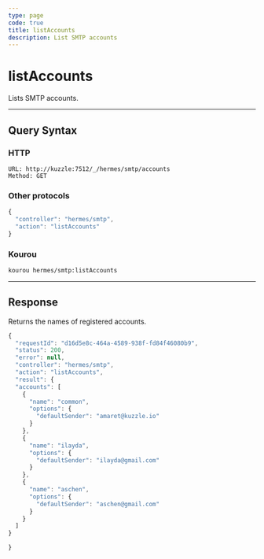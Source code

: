 ```yaml
---
type: page
code: true
title: listAccounts
description: List SMTP accounts
---
```


# listAccounts

Lists SMTP accounts.

---

## Query Syntax

### HTTP

```http
URL: http://kuzzle:7512/_/hermes/smtp/accounts
Method: GET
```

### Other protocols

```js
{
  "controller": "hermes/smtp",
  "action": "listAccounts"
}
```

### Kourou

```bash
kourou hermes/smtp:listAccounts
```

---

## Response

Returns the names of registered accounts.

```js
{
  "requestId": "d16d5e8c-464a-4589-938f-fd84f46080b9",
  "status": 200,
  "error": null,
  "controller": "hermes/smtp",
  "action": "listAccounts",
  "result": {
  "accounts": [
    {
      "name": "common",
      "options": {
        "defaultSender": "amaret@kuzzle.io"
      }
    },
    {
      "name": "ilayda",
      "options": {
        "defaultSender": "ilayda@gmail.com"
      }
    },
    {
      "name": "aschen",
      "options": {
        "defaultSender": "aschen@gmail.com"
      }
    }
  ]
}

}
```
